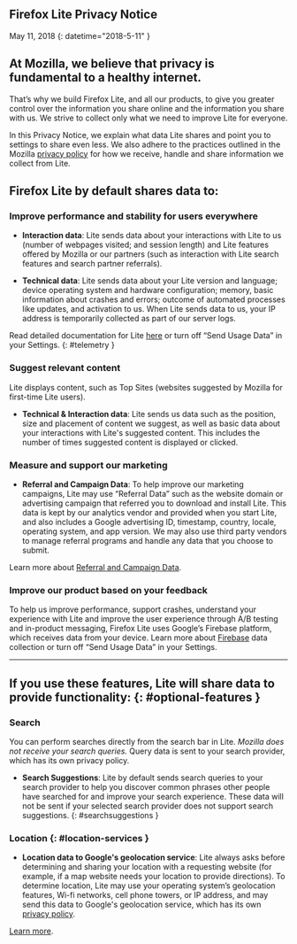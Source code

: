 ## <span class="privacy-header-firefox-rocket">Firefox Lite</span> <span class="privacy-header-policy">Privacy Notice</span>

May 11, 2018
{: datetime="2018-5-11" }

## At Mozilla, we believe that privacy is fundamental to a healthy internet.

That’s why we build Firefox Lite, and all our products, to give you greater control over the information you share online and the information you share with us. We strive to collect only what we need to improve Lite for everyone.

In this Privacy Notice, we explain what data Lite shares and point you to settings to share even less. We also adhere to the practices outlined in the Mozilla [privacy policy](https://www.mozilla.org/privacy/) for how we receive, handle and share information we collect from Lite.

## Firefox Lite by default shares data to:

### Improve performance and stability for users everywhere

* __Interaction data__: Lite sends data about your interactions with Lite to us (number of webpages visited; and session length) and Lite features offered by Mozilla or our partners (such as interaction with Lite search features and search partner referrals).

* __Technical data__: Lite sends data about your Lite version and language; device operating system and hardware configuration; memory, basic information about crashes and errors; outcome of automated processes like updates, and activation to us. When Lite sends data to us, your IP address is temporarily collected as part of our server logs.

Read detailed documentation for Lite [here](https://github.com/mozilla-tw/Lite/wiki/Telemetry) or turn off “Send Usage Data” in your Settings.
{: #telemetry }

### Suggest relevant content

Lite displays content, such as Top Sites (websites suggested by Mozilla for first-time Lite users).

* __Technical & Interaction data__: Lite sends us data such as the position, size and placement of content we suggest, as well as basic data about your interactions with Lite's suggested content. This includes the number of times suggested content is displayed or clicked.

### Measure and support our marketing

* __Referral and Campaign Data__: To help improve our marketing campaigns, Lite may use “Referral Data” such as the website domain or advertising campaign that referred you to download and install Lite. This data is kept by our analytics vendor and provided when you start Lite, and also includes a Google advertising ID, timestamp, country, locale, operating system, and app version.  We may also use third party vendors to manage referral programs and handle any data that you choose to submit.  

Learn more about [Referral and Campaign Data](https://github.com/mozilla-tw/Lite/wiki/Telemetry#install-campaign-tracking). 

### Improve our product based on your feedback

To help us improve performance, support crashes, understand your experience with Lite and improve the user experience through A/B testing and in-product messaging, Firefox Lite uses Google’s Firebase platform, which receives data from your device.  Learn more about [Firebase](https://support.google.com/firebase/answer/6318039?hl=en) data collection or  turn off “Send Usage Data” in your Settings. 

---

## If you use these features, Lite will share data to provide functionality: {: #optional-features }

### Search

You can perform searches directly from the search bar in Lite. _Mozilla does not receive your search queries._ Query data is sent to your search provider, which has its own privacy policy.

* __Search Suggestions__: Lite by default sends search queries to your search provider to help you discover common phrases other people have searched for and improve your search experience. These data will not be sent if your selected search provider does not support search suggestions.
{: #searchsuggestions }
    
### Location {: #location-services }

* __Location data to Google's geolocation service__: Lite always asks before determining and sharing your location with a requesting website (for example, if a map website needs your location to provide directions). To determine location, Lite may use your operating system’s geolocation features, Wi-fi networks, cell phone towers, or IP address, and may send this data to Google's geolocation service, which has its own [privacy policy](https://www.google.com/privacy/lsf.html).

[Learn more](https://www.mozilla.org/firefox/geolocation/).
